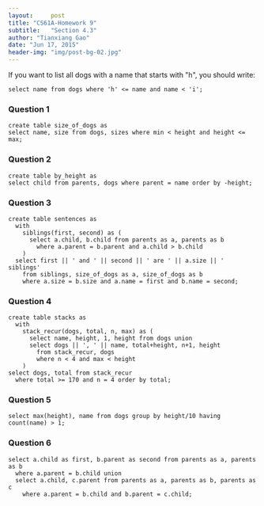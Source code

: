 ```yaml
---
layout:     post
title: "CS61A-Homework 9"
subtitle:   "Section 4.3"
author: "Tianxiang Gao"
date: "Jun 17, 2015"
header-img: "img/post-bg-02.jpg"
---
```

If you want to list all dogs with a name that starts with "h", you should write:
<pre><code>select name from dogs where 'h' <= name and name < 'i';</code></pre>

<h3>Question 1</h3>
<pre><code>create table size_of_dogs as
select name, size from dogs, sizes where min < height and height <= max;
</code></pre>

<h3>Question 2</h3>
<pre><code>create table by_height as
select child from parents, dogs where parent = name order by -height;
</code></pre>

<h3>Question 3</h3>
<pre><code>create table sentences as
  with
    siblings(first, second) as (
      select a.child, b.child from parents as a, parents as b 
        where a.parent = b.parent and a.child > b.child 
    )
  select first || ' and ' || second || ' are ' || a.size || ' siblings' 
    from siblings, size_of_dogs as a, size_of_dogs as b 
    where a.size = b.size and a.name = first and b.name = second;
</code></pre>

<h3>Question 4</h3>
<pre><code>create table stacks as
  with 
    stack_recur(dogs, total, n, max) as (
      select name, height, 1, height from dogs union
      select dogs || ', ' || name, total+height, n+1, height 
        from stack_recur, dogs
        where n < 4 and max < height
    )
select dogs, total from stack_recur 
  where total >= 170 and n = 4 order by total;</code></pre>

<h3>Question 5</h3>
<pre><code>select max(height), name from dogs group by height/10 having count(name) > 1;
</code></pre>

<h3>Question 6</h3>
<pre><code>select a.child as first, b.parent as second from parents as a, parents as b 
  where a.parent = b.child union
  select a.child, c.parent from parents as a, parents as b, parents as c 
    where a.parent = b.child and b.parent = c.child;</code></pre>